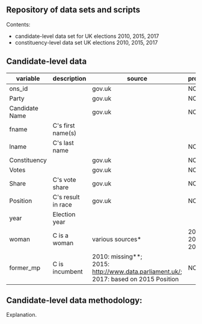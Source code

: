 
Repository of data sets and scripts
------------
Contents:
- candidate-level data set for UK elections 2010, 2015, 2017
- constituency-level data set UK elections 2010, 2015, 2017

Candidate-level data
------------

<table class="table table-striped">
<thead>
<tr>
<th>variable</th>
<th>description</th>
<th>source</th>
<th>provisional?</th>
</tr>
</thead>
<tbody>
<tr>
<td>ons_id</td>
<td></td>
<td>gov.uk</td>
<td>NO</td>
</tr>
<tr>
<td>Party</td>
<td></td>
<td>gov.uk</td>
<td>NO</td>
</tr>
<tr>
<td>Candidate Name</td>
<td></td>
<td>gov.uk</td>
<td>NO</td>
</tr>
<tr>
<td>fname</td>
<td>C's first name(s)</td>
<td></td>
<td></td>
</tr>
<tr>
<td>lname</td>
<td>C's last name</td>
<td></td>
<td>NO</td>
</tr>
<tr>
<td>Constituency</td>
<td></td>
<td>gov.uk</td>
<td>NO</td>
</tr>
<tr>
<td>Votes</td>
<td></td>
<td>gov.uk</td>
<td>NO</td>
</tr>
<tr>
<td>Share</td>
<td>C's vote share</td>
<td>gov.uk</td>
<td>NO</td>
</tr>
<tr>
<td>Position</td>
<td>C's result in race</td>
<td>gov.uk</td>
<td>NO</td>
</tr>
<tr>
<td>year</td>
<td>Election year</td>
<td></td>
<td></td>
</tr>
<tr>
<td>woman</td>
<td>C is a woman</td>
<td>various sources*</td>
<td>2010: YES;<BR> 2015: NO;<BR> 2017: YES</td>
</tr>
<tr>
<td>former_mp</td>
<td>C is incumbent</td>
<td>2010: missing**;<BR> 2015: <a href="http://www.data.parliament.uk/dataset/general-election-2015">http://www.data.parliament.uk/</a>; <BR> 2017: based on 2015 Position</td>
<td>NO</td>
</tr>
</tbody>
</table>

Candidate-level data methodology:
------------

Explanation.
